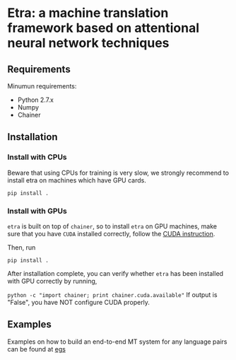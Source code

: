 # Etra: a machine translation framework based on attentional neural network techniques #

## Requirements ##
Minumun requirements:

* Python 2.7.x
* Numpy
* Chainer


## Installation ##
### Install with CPUs ###
Beware that using CPUs for training is very slow, we strongly recommend to install etra on machines which have GPU cards.
```
pip install .
```

### Install with GPUs ###
`etra` is built on top of `chainer`, so to install `etra` on GPU machines, make sure that you have `CUDA` installed correctly, follow
the [CUDA instruction](https://github.com/pfnet/chainer#installation-with-cuda).

Then, run
```
pip install .
```

After installation complete, you can verify whether `etra` has been installed with GPU correctly by running,

`python -c "import chainer; print chainer.cuda.available"`
If output is "False", you have NOT configure CUDA properly.

## Examples ##
Examples on how to build an end-to-end MT system for any language pairs can be found at [egs](https://github.com/truongdo/etra/tree/master/egs/nmt)
